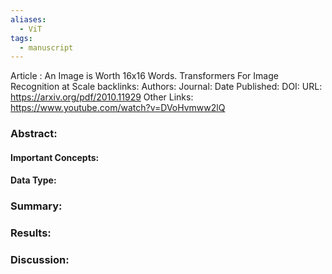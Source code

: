```yaml
---
aliases:
  - ViT
tags:
  - manuscript
---
```

Article : An Image is Worth 16x16 Words. Transformers For Image Recognition at Scale
backlinks:
Authors: 
Journal: 
Date Published: 
DOI: 
URL: https://arxiv.org/pdf/2010.11929
Other Links: https://www.youtube.com/watch?v=DVoHvmww2lQ

### Abstract:



#### Important Concepts:



#### Data Type:


### Summary:



### Results:



### Discussion:

